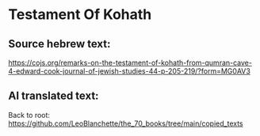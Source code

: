 #  Testament Of Kohath

## Source hebrew text:
https://cojs.org/remarks-on-the-testament-of-kohath-from-qumran-cave-4-edward-cook-journal-of-jewish-studies-44-p-205-219/?form=MG0AV3

## AI translated text:


Back to root: https://github.com/LeoBlanchette/the_70_books/tree/main/copied_texts
